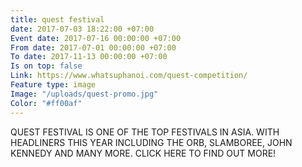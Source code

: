 ```yaml
---
title: quest festival
date: 2017-07-03 18:22:00 +07:00
Event date: 2017-07-16 00:00:00 +07:00
From date: 2017-07-01 00:00:00 +07:00
To date: 2017-11-13 00:00:00 +07:00
Is on top: false
Link: https://www.whatsuphanoi.com/quest-competition/
Feature type: image
Image: "/uploads/quest-promo.jpg"
Color: "#ff00af"
---
```


QUEST FESTIVAL IS ONE OF THE TOP FESTIVALS IN ASIA. WITH HEADLINERS THIS YEAR INCLUDING THE ORB, SLAMBOREE, JOHN KENNEDY AND MANY MORE. CLICK HERE TO FIND OUT MORE!
